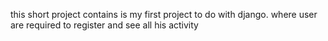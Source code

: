 this short project contains is my first project to do with django. 
where user are required to register and see all his activity 
